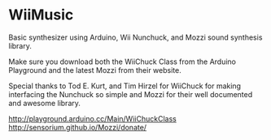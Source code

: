 # WiiMusic
Basic synthesizer using Arduino, Wii Nunchuck, and Mozzi sound synthesis library. 

Make sure you download both the WiiChuck Class from the Arduino Playground and the latest Mozzi from their website.

Special thanks to Tod E. Kurt, and Tim Hirzel for WiiChuck for making interfacing the Nunchuck so simple and Mozzi for their well documented and awesome library. 


http://playground.arduino.cc/Main/WiiChuckClass
http://sensorium.github.io/Mozzi/donate/
